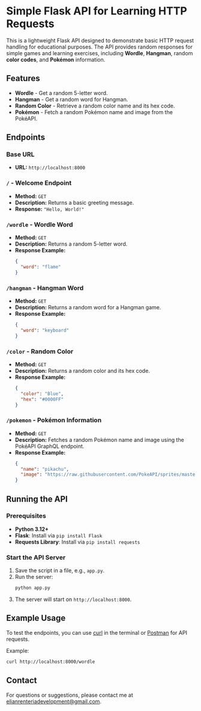 
# Simple Flask API for Learning HTTP Requests

This is a lightweight Flask API designed to demonstrate basic HTTP request handling for educational purposes. The API provides random responses for simple games and learning exercises, including **Wordle**, **Hangman**, random **color codes**, and **Pokémon** information.

## Features

- **Wordle** - Get a random 5-letter word.
- **Hangman** - Get a random word for Hangman.
- **Random Color** - Retrieve a random color name and its hex code.
- **Pokémon** - Fetch a random Pokémon name and image from the PokéAPI.

## Endpoints

### Base URL
- **URL:** `http://localhost:8000`

### `/` - Welcome Endpoint
- **Method:** `GET`
- **Description:** Returns a basic greeting message.
- **Response:** `"Hello, World!"`

### `/wordle` - Wordle Word
- **Method:** `GET`
- **Description:** Returns a random 5-letter word.
- **Response Example:**
  ```json
  {
    "word": "flame"
  }
  ```

### `/hangman` - Hangman Word
- **Method:** `GET`
- **Description:** Returns a random word for a Hangman game.
- **Response Example:**
  ```json
  {
    "word": "keyboard"
  }
  ```

### `/color` - Random Color
- **Method:** `GET`
- **Description:** Returns a random color and its hex code.
- **Response Example:**
  ```json
  {
    "color": "Blue",
    "hex": "#0000FF"
  }
  ```

### `/pokemon` - Pokémon Information
- **Method:** `GET`
- **Description:** Fetches a random Pokémon name and image using the PokéAPI GraphQL endpoint.
- **Response Example:**
  ```json
  {
    "name": "pikachu",
    "image": "https://raw.githubusercontent.com/PokeAPI/sprites/master/sprites/pokemon/25.png"
  }
  ```

## Running the API

### Prerequisites

- **Python 3.12+**
- **Flask**: Install via `pip install Flask`
- **Requests Library**: Install via `pip install requests`

### Start the API Server

1. Save the script in a file, e.g., `app.py`.
2. Run the server:
   ```bash
   python app.py
   ```
3. The server will start on `http://localhost:8000`.

## Example Usage

To test the endpoints, you can use [curl](https://curl.se/) in the terminal or [Postman](https://www.postman.com/) for API requests.

Example:
```bash
curl http://localhost:8000/wordle
```

## Contact

For questions or suggestions, please contact me at [elianrenteriadevelopment@gmail.com](mailto:elianrenteriadevelopment@gmail.com).
